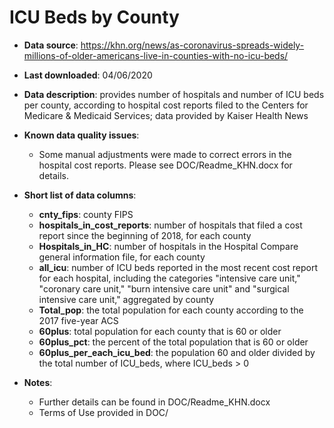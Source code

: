 # ICU Beds by County

- **Data source**: https://khn.org/news/as-coronavirus-spreads-widely-millions-of-older-americans-live-in-counties-with-no-icu-beds/

- **Last downloaded**: 04/06/2020

- **Data description**: provides number of hospitals and number of ICU beds per county, according to hospital cost reports filed to the Centers for Medicare & Medicaid Services; data provided by Kaiser Health News

- **Known data quality issues**: 
	- Some manual adjustments were made to correct errors in the hospital cost reports. Please see DOC/Readme_KHN.docx for details.

- **Short list of data columns**: 
	- **cnty_fips**: county FIPS
	- **hospitals_in_cost_reports**: number of hospitals that filed a cost report since the beginning of 2018, for each county
	- **Hospitals_in_HC**: number of hospitals in the Hospital Compare general information file, for each county
	- **all_icu**: number of ICU beds reported in the most recent cost report for each hospital, including the categories "intensive care unit," "coronary care unit," "burn intensive care unit" and "surgical intensive care unit," aggregated by county
	- **Total_pop**: the total population for each county according to the 2017 five-year ACS
	- **60plus**: total population for each county that is 60 or older
	- **60plus_pct**: the percent of the total population that is 60 or older
	- **60plus_per_each_icu_bed**: the population 60 and older divided by the total number of ICU_beds, where ICU_beds > 0


- **Notes**:
	- Further details can be found in DOC/Readme_KHN.docx
	- Terms of Use provided in DOC/